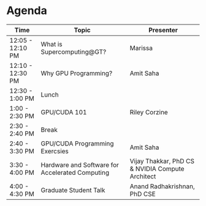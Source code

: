 # Agenda

| Time     | Topic                                    | Presenter                                                    |
|----------|------------------------------------------|--------------------------------------------------------------|
| 12:05 - 12:10 PM  | What is Supercomputing@GT?               | Marissa
| 12:10 - 12:30 PM  | Why GPU Programming?       | Amit Saha     |
| 12:30 - 1:00 PM | Lunch         |  |
| 1:00 - 2:30 PM | GPU/CUDA 101                        | Riley Corzine |
| 2:30 - 2:40 PM | Break | |
| 2:40 - 3:30 PM | GPU/CUDA Programming Exercsies | Amit Saha |
| 3:30 - 4:00 PM | Hardware and Software for Accelerated Computing |Vijay Thakkar, PhD CS & NVIDIA Compute Architect | 
| 4:00 - 4:30 PM | Graduate Student Talk | Anand Radhakrishnan, PhD CSE |

